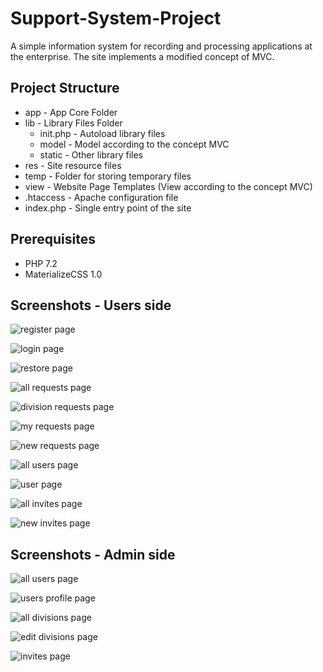 # Support-System-Project

A simple information system for recording and processing applications at the enterprise. The site implements a modified concept of MVC.


## Project Structure

- app - App Core Folder 
- lib - Library Files Folder 
  - init.php - Autoload library files  
  - model - Model according to the concept MVC
  - static - Other library files
- res - Site resource files
- temp - Folder for storing temporary files
- view - Website Page Templates (View according to the concept MVC)
- .htaccess - Apache configuration file
- index.php - Single entry point of the site


## Prerequisites

- PHP 7.2
- MaterializeCSS 1.0


## Screenshots - Users side

![register page](https://raw.githubusercontent.com/Voossu/Support-System-Project/master/screens/screen_login.png)

![login page](https://raw.githubusercontent.com/Voossu/Support-System-Project/master/screens/screen_register.png)

![restore page](https://raw.githubusercontent.com/Voossu/Support-System-Project/master/screens/screen_restore.png)

![all requests page](https://raw.githubusercontent.com/Voossu/Support-System-Project/master/screens/screen_requests_all.png)

![division requests page](https://raw.githubusercontent.com/Voossu/Support-System-Project/master/screens/screen_requests_division.png)

![my requests page](https://raw.githubusercontent.com/Voossu/Support-System-Project/master/screens/screen_requests_my.png)

![new requests page](https://raw.githubusercontent.com/Voossu/Support-System-Project/master/screens/screen_requests_new.png)

![all users page](https://raw.githubusercontent.com/Voossu/Support-System-Project/master/screens/screen_users_all.png)

![user page](https://raw.githubusercontent.com/Voossu/Support-System-Project/master/screens/screen_users_one.png)

![all invites page](https://raw.githubusercontent.com/Voossu/Support-System-Project/master/screens/screen_invites_all.png)

![new invites page](https://raw.githubusercontent.com/Voossu/Support-System-Project/master/screens/screen_invites_new.png)


## Screenshots - Admin side

![all users page](https://raw.githubusercontent.com/Voossu/Support-System-Project/master/screens/screen_admin_users_all.png)

![users profile page](https://raw.githubusercontent.com/Voossu/Support-System-Project/master/screens/screen_admin_users_profile.png)

![all divisions page](https://raw.githubusercontent.com/Voossu/Support-System-Project/master/screens/screen_admin_divisions_all.png)

![edit divisions page](https://raw.githubusercontent.com/Voossu/Support-System-Project/master/screens/screen_admin_divisions_edit.png)

![invites page](https://raw.githubusercontent.com/Voossu/Support-System-Project/master/screens/screen_admin_invites_all.png)
